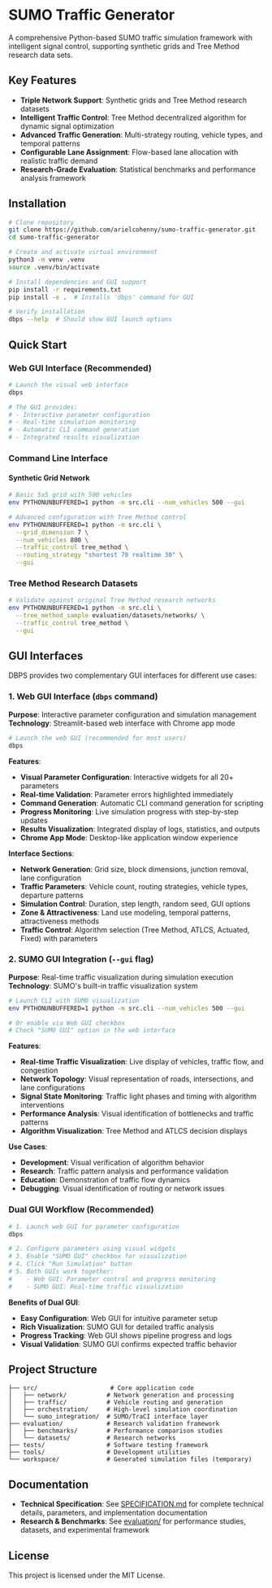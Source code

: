 # SUMO Traffic Generator

A comprehensive Python-based SUMO traffic simulation framework with intelligent signal control, supporting synthetic grids and Tree Method research data sets.

## Key Features

- **Triple Network Support**: Synthetic grids and Tree Method research datasets
- **Intelligent Traffic Control**: Tree Method decentralized algorithm for dynamic signal optimization
- **Advanced Traffic Generation**: Multi-strategy routing, vehicle types, and temporal patterns
- **Configurable Lane Assignment**: Flow-based lane allocation with realistic traffic demand
- **Research-Grade Evaluation**: Statistical benchmarks and performance analysis framework

## Installation

```bash
# Clone repository
git clone https://github.com/arielcohenny/sumo-traffic-generator.git
cd sumo-traffic-generator

# Create and activate virtual environment
python3 -m venv .venv
source .venv/bin/activate

# Install dependencies and GUI support
pip install -r requirements.txt
pip install -e .  # Installs 'dbps' command for GUI

# Verify installation
dbps --help  # Should show GUI launch options
```

## Quick Start

### Web GUI Interface (Recommended)

```bash
# Launch the visual web interface
dbps

# The GUI provides:
# - Interactive parameter configuration
# - Real-time simulation monitoring
# - Automatic CLI command generation
# - Integrated results visualization
```

### Command Line Interface

#### Synthetic Grid Network

```bash
# Basic 5x5 grid with 500 vehicles
env PYTHONUNBUFFERED=1 python -m src.cli --num_vehicles 500 --gui

# Advanced configuration with Tree Method control
env PYTHONUNBUFFERED=1 python -m src.cli \
  --grid_dimension 7 \
  --num_vehicles 800 \
  --traffic_control tree_method \
  --routing_strategy "shortest 70 realtime 30" \
  --gui
```

### Tree Method Research Datasets

```bash
# Validate against original Tree Method research networks
env PYTHONUNBUFFERED=1 python -m src.cli \
  --tree_method_sample evaluation/datasets/networks/ \
  --traffic_control tree_method \
  --gui
```

## GUI Interfaces

DBPS provides two complementary GUI interfaces for different use cases:

### 1. Web GUI Interface (`dbps` command)

**Purpose**: Interactive parameter configuration and simulation management  
**Technology**: Streamlit-based web interface with Chrome app mode

```bash
# Launch the web GUI (recommended for most users)
dbps
```

**Features**:

- **Visual Parameter Configuration**: Interactive widgets for all 20+ parameters
- **Real-time Validation**: Parameter errors highlighted immediately
- **Command Generation**: Automatic CLI command generation for scripting
- **Progress Monitoring**: Live simulation progress with step-by-step updates
- **Results Visualization**: Integrated display of logs, statistics, and outputs
- **Chrome App Mode**: Desktop-like application window experience

**Interface Sections**:

- **Network Generation**: Grid size, block dimensions, junction removal, lane configuration
- **Traffic Parameters**: Vehicle count, routing strategies, vehicle types, departure patterns
- **Simulation Control**: Duration, step length, random seed, GUI options
- **Zone & Attractiveness**: Land use modeling, temporal patterns, attractiveness methods
- **Traffic Control**: Algorithm selection (Tree Method, ATLCS, Actuated, Fixed) with parameters

### 2. SUMO GUI Integration (`--gui` flag)

**Purpose**: Real-time traffic visualization during simulation execution  
**Technology**: SUMO's built-in traffic visualization system

```bash
# Launch CLI with SUMO visualization
env PYTHONUNBUFFERED=1 python -m src.cli --num_vehicles 500 --gui

# Or enable via Web GUI checkbox
# Check "SUMO GUI" option in the web interface
```

**Features**:

- **Real-time Traffic Visualization**: Live display of vehicles, traffic flow, and congestion
- **Network Topology**: Visual representation of roads, intersections, and lane configurations
- **Signal State Monitoring**: Traffic light phases and timing with algorithm interventions
- **Performance Analysis**: Visual identification of bottlenecks and traffic patterns
- **Algorithm Visualization**: Tree Method and ATLCS decision displays

**Use Cases**:

- **Development**: Visual verification of algorithm behavior
- **Research**: Traffic pattern analysis and performance validation
- **Education**: Demonstration of traffic flow dynamics
- **Debugging**: Visual identification of routing or network issues

### Dual GUI Workflow (Recommended)

```bash
# 1. Launch web GUI for parameter configuration
dbps

# 2. Configure parameters using visual widgets
# 3. Enable "SUMO GUI" checkbox for visualization
# 4. Click "Run Simulation" button
# 5. Both GUIs work together:
#    - Web GUI: Parameter control and progress monitoring
#    - SUMO GUI: Real-time traffic visualization
```

**Benefits of Dual GUI**:

- **Easy Configuration**: Web GUI for intuitive parameter setup
- **Rich Visualization**: SUMO GUI for detailed traffic analysis
- **Progress Tracking**: Web GUI shows pipeline progress and logs
- **Visual Validation**: SUMO GUI confirms expected traffic behavior

## Project Structure

```
├── src/                    # Core application code
│   ├── network/           # Network generation and processing
│   ├── traffic/           # Vehicle routing and generation
│   ├── orchestration/     # High-level simulation coordination
│   └── sumo_integration/  # SUMO/TraCI interface layer
├── evaluation/            # Research validation framework
│   ├── benchmarks/        # Performance comparison studies
│   └── datasets/          # Research networks
├── tests/                 # Software testing framework
├── tools/                 # Development utilities
└── workspace/             # Generated simulation files (temporary)
```

## Documentation

- **Technical Specification**: See [SPECIFICATION.md](SPECIFICATION.md) for complete technical details, parameters, and implementation documentation
- **Research & Benchmarks**: See [evaluation/](evaluation/) for performance studies, datasets, and experimental framework

## License

This project is licensed under the MIT License.
